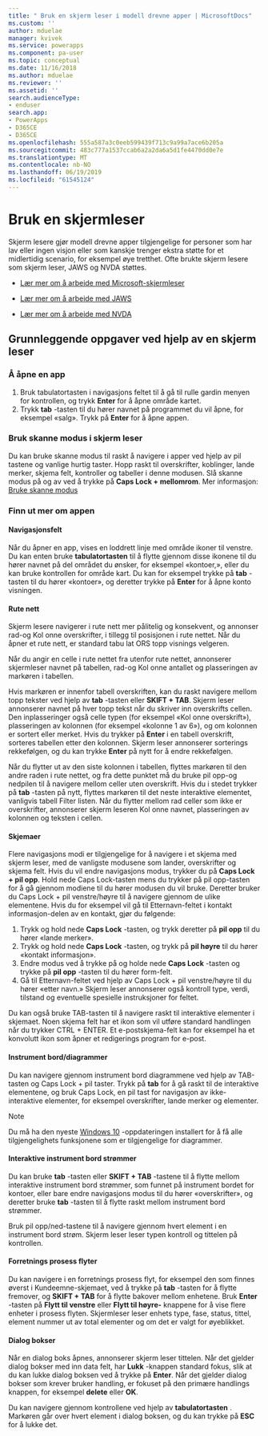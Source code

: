 ```yaml
---
title: " Bruk en skjerm leser i modell drevne apper | MicrosoftDocs"
ms.custom: ''
author: mduelae
manager: kvivek
ms.service: powerapps
ms.component: pa-user
ms.topic: conceptual
ms.date: 11/16/2018
ms.author: mduelae
ms.reviewer: ''
ms.assetid: ''
search.audienceType:
- enduser
search.app:
- PowerApps
- D365CE
- D365CE
ms.openlocfilehash: 555a587a3c0eeb599439f713c9a99a7ace6b205a
ms.sourcegitcommit: 483c777a1537ccab6a2a2da6a5d1fe4470dd0e7e
ms.translationtype: MT
ms.contentlocale: nb-NO
ms.lasthandoff: 06/19/2019
ms.locfileid: "61545124"
---
```

# <a name="use-a-screen-reader"></a>Bruk en skjermleser 


Skjerm lesere gjør modell drevne apper tilgjengelige for personer som har lav eller ingen visjon eller som kanskje trenger ekstra støtte for et midlertidig scenario, for eksempel øye tretthet. Ofte brukte skjerm lesere som skjerm leser, JAWS og NVDA støttes. 

- [Lær mer om å arbeide med Microsoft-skjermleser](https://support.microsoft.com/help/22798)
- [Lær mer om å arbeide med JAWS](http://www.freedomscientific.com/Products/Blindness/JawsDocumentation)


- [Lær mer om å arbeide med NVDA](https://www.nvaccess.org/get-help/)


## <a name="basic-tasks-using-a-screen-reader"></a>Grunnleggende oppgaver ved hjelp av en skjerm leser 

### <a name="open-an-app"></a>Å åpne en app

1.  Bruk tabulatortasten i navigasjons feltet til  å gå til rulle gardin menyen for kontrollen, og trykk **Enter** for å åpne område kartet.
2.  Trykk **tab** -tasten til du hører navnet på programmet du vil åpne, for eksempel «salg». Trykk på **Enter** for å åpne appen.

### <a name="use-scan-mode-in-narrator"></a>Bruk skanne modus i skjerm leser
Du kan bruke skanne modus til raskt å navigere i apper ved hjelp av pil tastene og vanlige hurtig taster. Hopp raskt til overskrifter, koblinger, lande merker, skjema felt, kontroller og tabeller i denne modusen. Slå skanne modus på og av ved å trykke på **Caps Lock + mellomrom**. Mer informasjon: [Bruke skanne modus](https://support.microsoft.com/en-us/help/22809/windows-10-narrator-using-scan-mode)

### <a name="find-your-way-around-the-app"></a>Finn ut mer om appen

#### <a name="navigation-bar"></a>Navigasjonsfelt
Når du åpner en app, vises en loddrett linje med område ikoner til venstre. Du kan enten bruke **tabulatortasten** til å flytte gjennom disse ikonene til du hører navnet på del området du ønsker, for eksempel «kontoer,», eller du kan bruke kontrollen for område kart. Du kan for eksempel trykke på **tab** -tasten til du hører «kontoer», og deretter trykke på **Enter** for å åpne konto visningen.

#### <a name="grids"></a>Rute nett
Skjerm lesere navigerer i rute nett mer pålitelig og konsekvent, og annonser rad-og Kol onne overskrifter, i tillegg til posisjonen i rute nettet. Når du åpner et rute nett, er standard tabu lat ORS topp visnings velgeren. 

Når du angir en celle i rute nettet fra utenfor rute nettet, annonserer skjermleser navnet på tabellen, rad-og Kol onne antallet og plasseringen av markøren i tabellen.

Hvis markøren er innenfor tabell overskriften, kan du raskt navigere mellom topp tekster ved hjelp av **tab** -tasten eller **SKIFT + TAB**. Skjerm leser annonserer navnet på hver topp tekst når du skriver inn overskrifts cellen. Den inplasseringer også celle typen (for eksempel «Kol onne overskrift»), plasseringen av kolonnen (for eksempel «kolonne 1 av 6»), og om kolonnen er sortert eller merket. Hvis du trykker på **Enter** i en tabell overskrift, sorteres tabellen etter den kolonnen. Skjerm leser annonserer sorterings rekkefølgen, og du kan trykke **Enter** på nytt for å endre rekkefølgen.

Når du flytter ut av den siste kolonnen i tabellen, flyttes markøren til den andre raden i rute nettet, og fra dette punktet må du bruke pil opp-og nedpilen til å navigere mellom celler uten overskrift. Hvis du i stedet trykker på **tab** -tasten på nytt, flyttes markøren til det neste interaktive elementet, vanligvis tabell Filter listen. Når du flytter mellom rad celler som ikke er overskrifter, annonserer skjerm leseren Kol onne navnet, plasseringen av kolonnen og teksten i cellen.

#### <a name="forms"></a>Skjemaer
Flere navigasjons modi er tilgjengelige for å navigere i et skjema med skjerm leser, med de vanligste modusene som lander, overskrifter og skjema felt. Hvis du vil endre navigasjons modus, trykker du på **Caps Lock + pil opp**. Hold nede Caps Lock-tasten mens du trykker på pil opp-tasten for å gå gjennom modiene til du hører modusen du vil bruke. Deretter bruker du Caps Lock + pil venstre/høyre til å navigere gjennom de ulike elementene. Hvis du for eksempel vil gå til Etternavn-feltet i kontakt informasjon-delen av en kontakt, gjør du følgende:

1.  Trykk og hold nede **Caps Lock** -tasten, og trykk deretter på **pil opp** til du hører «lande merker».
2.  Trykk og hold nede **Caps Lock** -tasten, og trykk på **pil høyre** til du hører «kontakt informasjon».
3.  Endre modus ved å trykke på og holde nede **Caps Lock** -tasten og trykke på **pil opp** -tasten til du hører form-felt.
4.  Gå til Etternavn-feltet ved hjelp av Caps Lock + pil venstre/høyre til du hører «etter navn.» Skjerm leser annonserer også kontroll type, verdi, tilstand og eventuelle spesielle instruksjoner for feltet.

Du kan også bruke TAB-tasten til å navigere raskt til interaktive elementer i skjemaet. Noen skjema felt har et ikon som vil utføre standard handlingen når du trykker CTRL + ENTER. Et e-postskjema-felt kan for eksempel ha et konvolutt ikon som åpner et redigerings program for e-post. 

#### <a name="dashboardscharts"></a>Instrument bord/diagrammer
Du kan navigere gjennom instrument bord diagrammene ved hjelp av TAB-tasten og Caps Lock + pil taster. Trykk på **tab** for å gå raskt til de interaktive elementene, og bruk Caps Lock, en pil tast for navigasjon av ikke-interaktive elementer, for eksempel overskrifter, lande merker og elementer.


> [!NOTE]
> Du må ha den nyeste [Windows 10](http://www.microsoft.com/enable/products/windows10/default.aspx) -oppdateringen installert for å få alle tilgjengelighets funksjonene som er tilgjengelige for diagrammer.

#### <a name="interactive-dashboard-streams"></a>Interaktive instrument bord strømmer
Du kan bruke **tab** -tasten eller **SKIFT + TAB** -tastene til å flytte mellom interaktive instrument bord strømmer, som funnet på instrument bordet for kontoer, eller bare endre navigasjons modus til du hører «overskrifter», og deretter bruke **tab** -tasten til å flytte raskt mellom instrument bord strømmer.

Bruk pil opp/ned-tastene til å navigere gjennom hvert element i en instrument bord strøm. Skjerm leser leser typen kontroll og tittelen på kontrollen.

#### <a name="business-process-flows"></a>Forretnings prosess flyter
Du kan navigere i en forretnings prosess flyt, for eksempel den som finnes øverst i Kundeemne-skjemaet, ved å trykke på **tab** -tasten for å flytte fremover, og **SKIFT + TAB** for å flytte bakover mellom enhetene. Bruk **Enter** -tasten på **Flytt til venstre** eller **Flytt til høyre-** knappene for å vise flere enheter i prosess flyten. Skjermleser leser enhets type, fase, status, tittel, element nummer ut av total elementer og om det er valgt for øyeblikket.

#### <a name="dialog-boxes"></a>Dialog bokser

Når en dialog boks åpnes, annonserer skjerm leser tittelen. Når det gjelder dialog bokser med inn data felt, har **Lukk** -knappen standard fokus, slik at du kan lukke dialog boksen ved å trykke på **Enter**. Når det gjelder dialog bokser som krever bruker handling, er fokuset på den primære handlings knappen, for eksempel **delete** eller **OK**.

Du kan navigere gjennom kontrollene ved hjelp av **tabulatortasten** . Markøren går over hvert element i dialog boksen, og du kan trykke på **ESC** for å lukke det.


